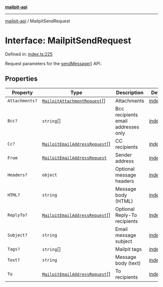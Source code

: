 [**mailpit-api**](../README.md)

***

[mailpit-api](../README.md) / MailpitSendRequest

# Interface: MailpitSendRequest

Defined in: [index.ts:225](https://github.com/mpspahr/mailpit-api/blob/861dbfe89d38290995a3d1499878fc8416408e21/src/index.ts#L225)

Request parameters for the [sendMessage()](../classes/MailpitClient.md#sendmessage) API.

## Properties

| Property | Type | Description | Defined in |
| ------ | ------ | ------ | ------ |
| <a id="attachments"></a> `Attachments?` | [`MailpitAttachmentRequest`](MailpitAttachmentRequest.md)[] | Attachments | [index.ts:227](https://github.com/mpspahr/mailpit-api/blob/861dbfe89d38290995a3d1499878fc8416408e21/src/index.ts#L227) |
| <a id="bcc"></a> `Bcc?` | `string`[] | Bcc recipients email addresses only | [index.ts:229](https://github.com/mpspahr/mailpit-api/blob/861dbfe89d38290995a3d1499878fc8416408e21/src/index.ts#L229) |
| <a id="cc"></a> `Cc?` | [`MailpitEmailAddressRequest`](MailpitEmailAddressRequest.md)[] | CC recipients | [index.ts:231](https://github.com/mpspahr/mailpit-api/blob/861dbfe89d38290995a3d1499878fc8416408e21/src/index.ts#L231) |
| <a id="from"></a> `From` | [`MailpitEmailAddressRequest`](MailpitEmailAddressRequest.md) | Sender address | [index.ts:233](https://github.com/mpspahr/mailpit-api/blob/861dbfe89d38290995a3d1499878fc8416408e21/src/index.ts#L233) |
| <a id="headers"></a> `Headers?` | `object` | Optional message headers | [index.ts:237](https://github.com/mpspahr/mailpit-api/blob/861dbfe89d38290995a3d1499878fc8416408e21/src/index.ts#L237) |
| <a id="html"></a> `HTML?` | `string` | Message body (HTML) | [index.ts:235](https://github.com/mpspahr/mailpit-api/blob/861dbfe89d38290995a3d1499878fc8416408e21/src/index.ts#L235) |
| <a id="replyto"></a> `ReplyTo?` | [`MailpitEmailAddressRequest`](MailpitEmailAddressRequest.md)[] | Optional Reply-To recipients | [index.ts:242](https://github.com/mpspahr/mailpit-api/blob/861dbfe89d38290995a3d1499878fc8416408e21/src/index.ts#L242) |
| <a id="subject"></a> `Subject?` | `string` | Email message subject | [index.ts:244](https://github.com/mpspahr/mailpit-api/blob/861dbfe89d38290995a3d1499878fc8416408e21/src/index.ts#L244) |
| <a id="tags"></a> `Tags?` | `string`[] | Mailpit tags | [index.ts:246](https://github.com/mpspahr/mailpit-api/blob/861dbfe89d38290995a3d1499878fc8416408e21/src/index.ts#L246) |
| <a id="text"></a> `Text?` | `string` | Message body (text) | [index.ts:248](https://github.com/mpspahr/mailpit-api/blob/861dbfe89d38290995a3d1499878fc8416408e21/src/index.ts#L248) |
| <a id="to"></a> `To` | [`MailpitEmailAddressRequest`](MailpitEmailAddressRequest.md)[] | To recipients | [index.ts:250](https://github.com/mpspahr/mailpit-api/blob/861dbfe89d38290995a3d1499878fc8416408e21/src/index.ts#L250) |
